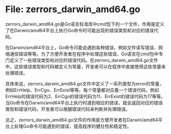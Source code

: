 # File: zerrors_darwin_amd64.go

zerrors_darwin_amd64.go是Go语言标准库中cmd包下的一个文件，作用是定义了在Darwin/amd64平台上执行Go命令时可能出现的错误类型和对应的错误代码。

在Darwin/amd64平台上，Go命令可能会遇到各种错误，例如文件读写错误、网络通信错误等等。为了方便开发者在程序中处理这些错误，Go语言在cmd包中专门定义了一些错误类型和对应的错误代码。在zerrors_darwin_amd64.go文件中，这些错误类型和代码被定义为常量，开发者可以在程序中直接使用这些常量来处理错误。

具体来说，zerrors_darwin_amd64.go文件中定义了一系列类型为error的常量，例如ErrHelp、ErrCgo、ErrExist等等。每个常量都对应着一个错误代码，例如ErrHelp的错误代码为2、ErrCgo的错误代码为11、ErrExist的错误代码为17等等。当Go命令在Darwin/amd64平台上执行时遇到相应的错误，就会返回对应的错误类型和错误代码，开发者可以根据错误代码来判断并处理错误。

总之，zerrors_darwin_amd64.go文件的作用是方便开发者在Darwin/amd64平台上处理Go命令可能遇到的错误，提高程序的健壮性和稳定性。

